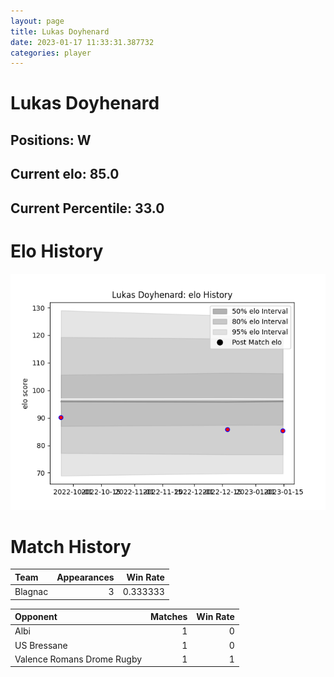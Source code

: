 ```yaml
---  
layout: page  
title: Lukas Doyhenard  
date: 2023-01-17 11:33:31.387732  
categories: player  
---
```

# Lukas Doyhenard

## Positions: W

## Current elo: 85.0

## Current Percentile: 33.0

# Elo History


![elo history](history_LukasDoyhenard.png)
# Match History


| Team    |   Appearances |   Win Rate |
|:--------|--------------:|-----------:|
| Blagnac |             3 |   0.333333 |

| Opponent                   |   Matches |   Win Rate |
|:---------------------------|----------:|-----------:|
| Albi                       |         1 |          0 |
| US Bressane                |         1 |          0 |
| Valence Romans Drome Rugby |         1 |          1 |